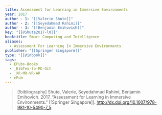 ```yaml
---
title: Assessment for Learning in Immersive Environments
year: 2017
author - 1: "[[Valerie Shute]]"
author - 2: "[[Seyedahmad Rahimi]]"
author - 3: "[[Benjamin Emihovich]]"
key: "[[@Shute2017-lm]]"
booktitle: Smart Computing and Intelligence
aliases:
  - Assessment For Learning In Immersive Environments
publisher: "[[Springer Singapore]]"
type: "[[@inbook]]"
tags:
  - EPubs-Books
  - _BibTex-to-MD-Git
  - _XR-MR-VR-AR
  - ePub
---
```


> [!bibliography]
> Shute, Valerie, Seyedahmad Rahimi, Benjamin Emihovich. 2017. “Assessment for Learning in Immersive Environments.” [[Springer Singapore]]. http://dx.doi.org/10.1007/978-981-10-5490-7_5